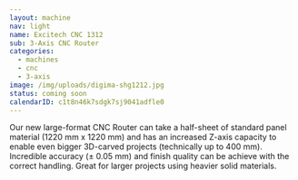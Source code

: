 ```yaml
---
layout: machine
nav: light
name: Excitech CNC 1312
sub: 3-Axis CNC Router
categories:
  - machines
  - cnc
  - 3-axis
image: /img/uploads/digima-shg1212.jpg
status: coming soon
calendarID: c1t8n46k7sdgk7sj9041adfle0
---
```


Our new large-format CNC Router can take a half-sheet of standard panel material (1220 mm x 1220 mm) and has an increased Z-axis capacity to enable even bigger 3D-carved projects (technically up to 400 mm). Incredible accuracy (± 0.05 mm) and finish quality can be achieve with the correct handling. Great for larger projects using heavier solid materials.

